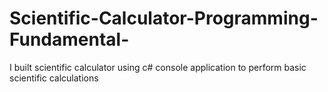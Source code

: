 # Scientific-Calculator-Programming-Fundamental-
I built scientific calculator using c# console application to perform basic scientific calculations
